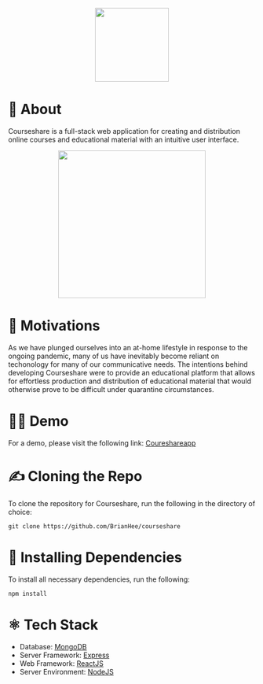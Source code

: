 <p align='center'><img src='https://courseshareapp.com/favicon.ico' width='150' /></p>

# 🤔 About

Courseshare is a full-stack web application for creating and distribution online courses and educational material with
an intuitive user interface.

<p align='center'><img src='https://www.courseshareapp.com/static/media/example2.2db144ba.png' width='300'/></p>

# 🤘 Motivations

As we have plunged ourselves into an at-home lifestyle in response to the ongoing pandemic, many of us have inevitably
become reliant on techonology for many of our communicative needs. The intentions behind developing Courseshare were to
provide an educational platform that allows for effortless production and distribution of educational material that
would otherwise prove to be difficult under quarantine circumstances.

# 🧑‍💻 Demo

For a demo, please visit the following link: [Coureshareapp](https://courseshareapp.com)

# ✍️ Cloning the Repo

To clone the repository for Courseshare, run the following in the directory of choice:

```
git clone https://github.com/BrianHee/courseshare
```

# 📡 Installing Dependencies

To install all necessary dependencies, run the following:

```
npm install
```

# ⚛️ Tech Stack

-   Database: [MongoDB](https://mongodb.com)
-   Server Framework: [Express](https://expressjs.com)
-   Web Framework: [ReactJS](https://reactjs.org)
-   Server Environment: [NodeJS](https://nodejs.org)
